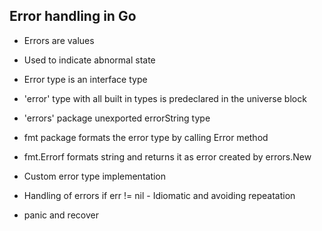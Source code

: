 ## Error handling in Go

- Errors are values
- Used to indicate abnormal state

- Error type is an interface type
- 'error' type with all built in types is predeclared in the universe block
- 'errors' package unexported errorString type 
- fmt package formats the error type by calling Error method
- fmt.Errorf formats string and returns it as error created by errors.New
- Custom error type implementation
- Handling of errors if err != nil - Idiomatic and avoiding repeatation
- panic and recover
